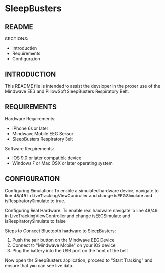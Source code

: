 # SleepBusters

 README
---------------------
SECTIONS:
 - Introduction
 - Requirements
 - Configuration


 INTRODUCTION
---------------------
This README file is intended to assist the developer in 
the proper use of the Mindwave EEG and PillowSoft 
SleepBusters Respiratory Belt.


 REQUIREMENTS
---------------------
Hardware Requirements: 
- iPhone 6s or later 
- Mindwave Mobile EEG Sensor
- SleepBusters Respiratory Belt

Software Requirements:
- iOS 9.0 or later compatible device
- Windows 7 or Mac OSX or later operating system


 CONFIGURATION
---------------------
Configuring Simulation: To enable a simulated hardware
device, navigate to line 48/49 in LiveTrackingViewController
and change isEEGSimulate and isRespiratorySimulate to true.

Configuring Real Hardware: To enable real hardware navigate 
to line 48/49 in LiveTrackingViewController and change 
isEEGSimulate and isRespiratorySimulate to false.


Steps to Connect Bluetooth hardware to SleepBusters:

1) Push the pair button on the Mindwave EEG Device
2) Connect to "Mindwave Mobile" on your iOS device
3) Plug the battery into the USB port on the front of the belt

Now open the SleepBusters application, proceed to "Start Tracking" 
and ensure that you can see live data.




